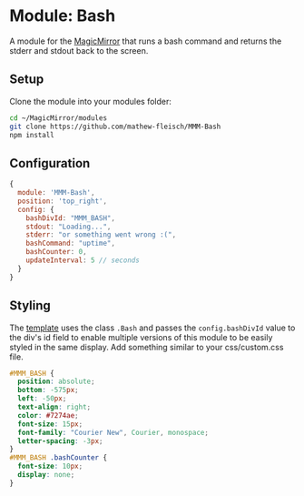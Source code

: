# Module: Bash

A module for the [MagicMirror](https://github.com/MagicMirrorOrg/MagicMirror) that runs a bash command and returns the stderr and stdout back to the screen.

## Setup

Clone the module into your modules folder:

```bash
cd ~/MagicMirror/modules
git clone https://github.com/mathew-fleisch/MMM-Bash
npm install
```

## Configuration

```javascript
{
  module: 'MMM-Bash',
  position: 'top_right',
  config: {
    bashDivId: "MMM_BASH",
    stdout: "Loading...",
    stderr: "or something went wrong :(",
    bashCommand: "uptime",
    bashCounter: 0,
    updateInterval: 5 // seconds
  }
}
```

## Styling

The [template](MMM-Bash.njk) uses the class `.Bash` and passes the `config.bashDivId` value to the div's id field to enable multiple versions of this module to be easily styled in the same display. Add something similar to your css/custom.css file.

```css
#MMM_BASH {
  position: absolute;
  bottom: -575px;
  left: -50px;
  text-align: right;
  color: #7274ae;
  font-size: 15px;
  font-family: "Courier New", Courier, monospace;
  letter-spacing: -3px;
}
#MMM_BASH .bashCounter {
  font-size: 10px;
  display: none;
}
```
